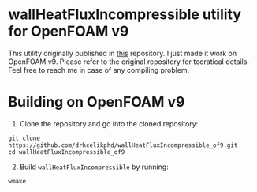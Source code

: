 # wallHeatFluxIncompressible utility for OpenFOAM v9
This utility originally published in [this](https://github.com/wyldckat/wallHeatFluxIncompressible) repository. I just made it work on OpenFOAM v9. Please refer to the original repository for teoratical details. Feel free to reach me in case of any compiling problem.

# Building on OpenFOAM v9

1. Clone the repository and go into the cloned repository:
```
git clone https://github.com/drhcelikphd/wallHeatFluxIncompressible_of9.git
cd wallHeatFluxIncompressible_of9
```

2. Build ```wallHeatFluxIncompressible``` by running:
```
wmake
```
